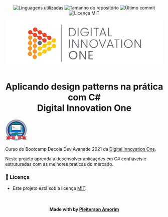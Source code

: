 <!-- Badges session -->
<p align="center">  
  <!-- languages -->
  <img src="https://img.shields.io/github/languages/count/pleiterson/DesignPatternSamples?style=social" alt="Linguagens utilizadas">
  <!-- repo size -->
  <img src="https://img.shields.io/github/repo-size/Pleiterson/DesignPatternSamples?style=social" alt="Tamanho do repositório">
  <!-- last commit -->
  <img src="https://img.shields.io/github/last-commit/Pleiterson/DesignPatternSamples?style=social" alt="Último commit">
  <!-- licence MIT -->
  <img src="https://img.shields.io/github/license/Pleiterson/DesignPatternSamples?style=social" alt="Licença MIT">
</p>

<!--Banner session-->
<p align="center">
  <img src="./assets/banner.png" alt="DIO" title="Digital Innovation One">
</p>

<!--About session-->
<h1 align="center">Aplicando design patterns na prática com C#<br>Digital Innovation One</h1>

<img src="./assets/badge.png" title="Badge" width="70" height="70">

Curso do Bootcamp Decola Dev Avanade 2021 da [Digital Innovation One](https://digitalinnovation.one/).

Neste projeto aprenda a desenvolver aplicações em C# confiáveis e estruturadas com as melhores práticas do mercado.

<!--License session-->
<h3>📝 Licença</h3>

- Este projeto está sob a licença [MIT](./LICENSE).<br>

<!--Bottom session-->
<br><h4 align=center>Made with by <a target="_blank" href="https://pleiterson.vercel.app" >Pleiterson Amorim</a></h4>